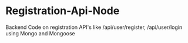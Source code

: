 # Registration-Api-Node
Backend Code on registration API's like /api/user/register, /api/user/login using Mongo and Mongoose 
